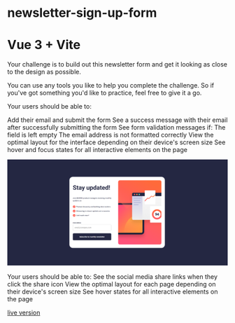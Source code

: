 # newsletter-sign-up-form
# Vue 3 + Vite

Your challenge is to build out this newsletter form and get it looking as close to the design as possible.

You can use any tools you like to help you complete the challenge. So if you've got something you'd like to practice, feel free to give it a go.

Your users should be able to:

Add their email and submit the form
See a success message with their email after successfully submitting the form
See form validation messages if:
The field is left empty
The email address is not formatted correctly
View the optimal layout for the interface depending on their device's screen size
See hover and focus states for all interactive elements on the page

![Design](desktop.png)

Your users should be able to:
See the social media share links when they click the share icon
View the optimal layout for each page depending on their device's screen size
See hover states for all interactive elements on the page

[live version](https://yonerfy.github.io/Newsletter-sign-up-form-with-success-message-live/)

